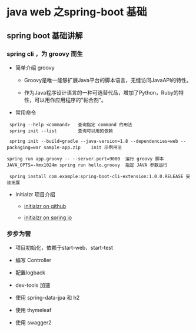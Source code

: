 # java web 之spring-boot 基础


## spring boot 基础讲解

### spring cli ，为 groovy 而生


* 简单介绍 groovy

  * Groovy是唯一能够扩展Java平台的脚本语言，无缝访问JavaAPI的特性。
  
  * 作为Java程序设计语言的一种可选替代品，增加了Python，Ruby的特性，可以用作应用程序的"黏合剂"。
  

* 常用命令

```
 spring --help <command>   查询指定 command 的用法
 spring init --list        查询可以用的依赖
 
 spring init --build=gradle --java-version=1.8 --dependencies=web --packaging=war sample-app.zip    init 示例用法
 
spring run app.groovy -- --server.port=9000  运行 groovy 脚本
JAVA_OPTS=-Xmx1024m spring run hello.groovy  指定 JAVA 参数运行

 spring install com.example:spring-boot-cli-extension:1.0.0.RELEASE 安装拓展
```

*  Initialzr 项目介绍

    * [initialzr on github](https://github.com/spring-io/initializr)
    
    * [initialzr on spring io](https://start.spring.io/)
        
### 步步为营

* 项目初始化，依赖于start-web、start-test

* 编写 Controller

* 配置logback

* dev-tools 加速

* 使用 spring-data-jpa 和 h2

* 使用 thymeleaf 

* 使用 swagger2




